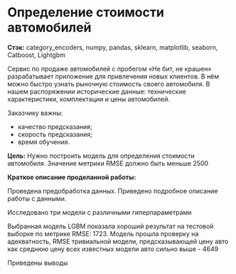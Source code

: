 # Определение стоимости автомобилей

**Стэк:** category_encoders, numpy, pandas, sklearn, matplotlib, seaborn, Сatboost, Lightgbm

Сервис по продаже автомобилей с пробегом «Не бит, не крашен» разрабатывает приложение для привлечения новых клиентов. В нём можно быстро узнать рыночную стоимость своего автомобиля. В нашем распоряжении исторические данные: технические характеристики, комплектации и цены автомобилей.

Заказчику важны:

- качество предсказания;
- скорость предсказания;
- время обучения.

**Цель:**  Нужно построить модель для определения стоимости автомобиля. Значение метрики RMSE должно быть меньше 2500

**Краткое описание проделанной работы:**

Проведена предобработка данных. Приведено подробное описание работы с данными.

Исследовано три модели с различными гиперпараметрами

Выбранная модель LGBM показала хороший результат на тестовой выборке по метрике RMSE: 1723.
Модель прошла проверку на адекватность, RMSE тривиальной модели, предсказывающей цену авто как среднюю цену всех известных модели авто сильно выше - 4649 

Приведены выводы 
